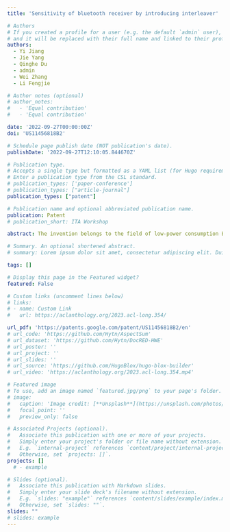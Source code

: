 ```yaml
---
title: 'Sensitivity of bluetooth receiver by introducing interleaver'

# Authors
# If you created a profile for a user (e.g. the default `admin` user), write the username (folder name) here
# and it will be replaced with their full name and linked to their profile.
authors:
  - Yi Jiang
  - Jie Yang
  - Qinghe Du
  - admin
  - Wei Zhang
  - Li Fengjie

# Author notes (optional)
# author_notes:
#   - 'Equal contribution'
#   - 'Equal contribution'

date: '2022-09-27T00:00:00Z'
doi: 'US11456818B2'

# Schedule page publish date (NOT publication's date).
publishDate: '2022-09-27T12:10:05.844670Z'

# Publication type.
# Accepts a single type but formatted as a YAML list (for Hugo requirements).
# Enter a publication type from the CSL standard.
# publication_types: ['paper-conference']
# publication_types: ["article-journal"]
publication_types: ["patent"]

# Publication name and optional abbreviated publication name.
publication: Patent
# publication_short: ITA Workshop

abstract: The invention belongs to the field of low-power consumption Bluetooth technology in wireless communication, in particular to a method for improving the sensitivity of the receiver in a low-power consumption Bluetooth system. The method of the invention is to introduce a deinterleaver between the symbol pattern mapper and GFSK modulator of the transmitting terminal under the low-power consumption Bluetooth coding mode, which is used to perform additional processing on the bitstream data and then perform modulation; then, due to the introduction of interleaving, Turbo iterative processing of demodulation and decoding can be performed at the receiving terminal; the receiving terminal comprises a Turbo iterative demodulator and decoder, which is used to model the low-power consumption Bluetooth GFSK modulator and convolutional coder into finite state machines, and then combine the deinterleaver to use the BCJR algorithm for iterative demodulation and decoding.

# Summary. An optional shortened abstract.
# summary: Lorem ipsum dolor sit amet, consectetur adipiscing elit. Duis posuere tellus ac convallis placerat. Proin tincidunt magna sed ex sollicitudin condimentum.

tags: []

# Display this page in the Featured widget?
featured: False

# Custom links (uncomment lines below)
# links:
# - name: Custom Link
#   url: https://aclanthology.org/2023.acl-long.354/

url_pdf: 'https://patents.google.com/patent/US11456818B2/en'
# url_code: 'https://github.com/Hytn/AspectSum'
# url_dataset: 'https://github.com/Hytn/DocRED-HWE'
# url_poster: ''
# url_project: ''
# url_slides: ''
# url_source: 'https://github.com/HugoBlox/hugo-blox-builder'
# url_video: 'https://aclanthology.org/2023.acl-long.354.mp4'

# Featured image
# To use, add an image named `featured.jpg/png` to your page's folder.
# image:
#   caption: 'Image credit: [**Unsplash**](https://unsplash.com/photos/pLCdAaMFLTE)'
#   focal_point: ''
#   preview_only: false

# Associated Projects (optional).
#   Associate this publication with one or more of your projects.
#   Simply enter your project's folder or file name without extension.
#   E.g. `internal-project` references `content/project/internal-project/index.md`.
#   Otherwise, set `projects: []`.
projects: []
  # - example

# Slides (optional).
#   Associate this publication with Markdown slides.
#   Simply enter your slide deck's filename without extension.
#   E.g. `slides: "example"` references `content/slides/example/index.md`.
#   Otherwise, set `slides: ""`.
slides: ""
# slides: example
---
```

